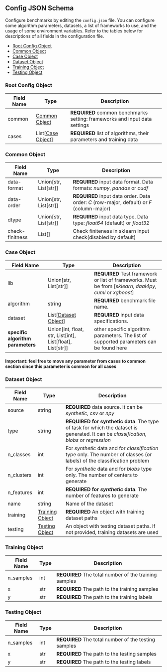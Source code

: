 ## Config JSON Schema

Configure benchmarks by editing the `config.json` file.
You can configure some algorithm parameters, datasets, a list of frameworks to use, and the usage of some environment variables.
Refer to the tables below for descriptions of all fields in the configuration file.

- [Root Config Object](#root-config-object)
- [Common Object](#common-object)
- [Case Object](#case-object)
- [Dataset Object](#dataset-object)
- [Training Object](#training-object)
- [Testing Object](#testing-object)

### Root Config Object
| Field Name  | Type | Description |
| ----- | ---- |------------ |
|common| [Common Object](#common-object)| **REQUIRED** common benchmarks setting: frameworks and input data settings |
|cases| List[[Case Object](#case-object)] | **REQUIRED**  list of algorithms, their parameters and training data |

### Common Object

| Field Name  | Type | Description |
| ----- | ---- |------------ |
|data-format| Union[str, List[str]] | **REQUIRED** input data format. Data formats: *numpy*, *pandas* or *cudf* |
|data-order| Union[str, List[str]] | **REQUIRED**  input data order. Data order: *C* (row-major, default) or *F* (column-major) |
|dtype| Union[str, List[str]] | **REQUIRED**  input data type. Data type: *float64* (default) or *float32* |
|check-finitness| List[] | Check finiteness in sklearn input check(disabled by default) |

### Case Object

| Field Name  | Type | Description |
| ----- | ---- |------------ |
|lib| Union[str, List[str]] | **REQUIRED** Test framework or list of frameworks. Must be from [*sklearn*, *daal4py*, *cuml* or *xgboost*] |
|algorithm| string | **REQUIRED** benchmark file name. |
|dataset| List[[Dataset Object](#dataset-object)] | **REQUIRED**  input data specifications. |
|**specific algorithm parameters**| Union[int, float, str, List[int], List[float], List[str]] | other specific algorithm parameters. The list of supported parameters can be found here |

#### **Important:** feel free to move any parameter from **cases** to **common** section since this parameter is common for all cases

### Dataset Object

| Field Name  | Type | Description |
| ----- | ---- |------------ |
|source| string | **REQUIRED** data source. It can be *synthetic*, *csv* or *npy* |
|type| string | **REQUIRED for synthetic data**. The type of task for which the dataset is generated. It can be *classification*, *blobs* or *regression* |
|n_classes| int | For *synthetic* data and for *classification* type only. The number of classes (or labels) of the classification problem |
|n_clusters| int | For *synthetic* data and for *blobs* type only. The number of centers to generate |
|n_features| int | **REQUIRED for *synthetic* data**. The number of features to generate |
|name| string | Name of the dataset |
|training| [Training Object](#training-object) | **REQUIRED** An object with training dataset paths |
|testing| [Testing Object](#testing-object) | An object with testing dataset paths. If not provided, training datasets are used |

### Training Object

| Field Name  | Type | Description |
| ----- | ---- |------------ |
| n_samples | int | **REQUIRED** The total number of the training samples |
| x | str | **REQUIRED** The path to the training samples |
| y | str | **REQUIRED** The path to the training labels |

### Testing Object

| Field Name  | Type | Description |
| ----- | ---- |------------ |
| n_samples | int | **REQUIRED** The total number of the testing samples |
| x | str | **REQUIRED** The path to the testing samples |
| y | str | **REQUIRED** The path to the testing labels |
